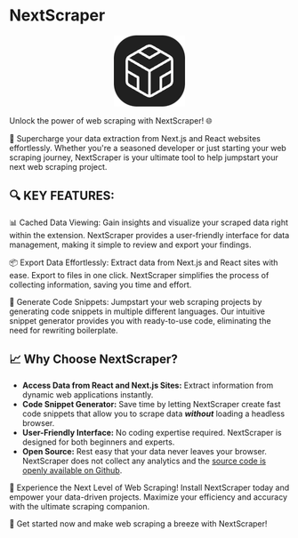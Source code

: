 # NextScraper

<p align="center">
    <img src="https://raw.githubusercontent.com/peterrauscher/NextScraper/main/public/img/icon128.png" />
</p>

Unlock the power of web scraping with NextScraper! 🌐

🚀 Supercharge your data extraction from Next.js and React websites effortlessly. Whether you're a seasoned developer or just starting your web scraping journey, NextScraper is your ultimate tool to help jumpstart your next web scraping project.

## 🔍 KEY FEATURES:

📊 Cached Data Viewing: Gain insights and visualize your scraped data right within the extension. NextScraper provides a user-friendly interface for data management, making it simple to review and export your findings.

📦 Export Data Effortlessly: Extract data from Next.js and React sites with ease. Export to files in one click. NextScraper simplifies the process of collecting information, saving you time and effort.

📄 Generate Code Snippets: Jumpstart your web scraping projects by generating code snippets in multiple different languages. Our intuitive snippet generator provides you with ready-to-use code, eliminating the need for rewriting boilerplate.

## 📈 Why Choose NextScraper?

- **Access Data from React and Next.js Sites:** Extract information from dynamic web applications instantly.
- **Code Snippet Generator:** Save time by letting NextScraper create fast code snippets that allow you to scrape data _**without**_ loading a headless browser.
- **User-Friendly Interface:** No coding expertise required. NextScraper is designed for both beginners and experts.
- **Open Source:** Rest easy that your data never leaves your browser. NextScraper does not collect any analytics and the [source code is openly available on Github](https://github.com/peterrauscher/NextScraper).

🌟 Experience the Next Level of Web Scraping! Install NextScraper today and empower your data-driven projects. Maximize your efficiency and accuracy with the ultimate scraping companion.

🔗 Get started now and make web scraping a breeze with NextScraper!
